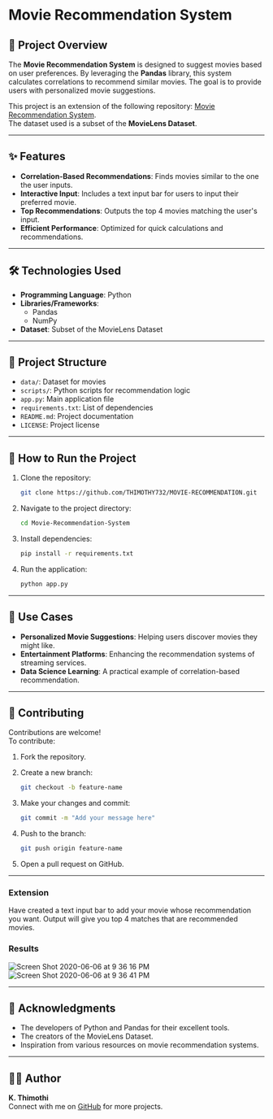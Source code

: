 # Movie Recommendation System

## 📖 Project Overview
The **Movie Recommendation System** is designed to suggest movies based on user preferences. By leveraging the **Pandas** library, this system calculates correlations to recommend similar movies. The goal is to provide users with personalized movie suggestions.

This project is an extension of the following repository: [Movie Recommendation System](https://github.com/THIMOTHY732/MOVIE-RECOMMENDATION.git).  
The dataset used is a subset of the **MovieLens Dataset**.

---

## ✨ Features
- **Correlation-Based Recommendations**: Finds movies similar to the one the user inputs.
- **Interactive Input**: Includes a text input bar for users to input their preferred movie.
- **Top Recommendations**: Outputs the top 4 movies matching the user's input.
- **Efficient Performance**: Optimized for quick calculations and recommendations.

---

## 🛠️ Technologies Used
- **Programming Language**: Python  
- **Libraries/Frameworks**:
  - Pandas
  - NumPy
- **Dataset**: Subset of the MovieLens Dataset

---

## 📂 Project Structure

- `data/`: Dataset for movies  
- `scripts/`: Python scripts for recommendation logic  
- `app.py`: Main application file  
- `requirements.txt`: List of dependencies  
- `README.md`: Project documentation  
- `LICENSE`: Project license  

---

## 🚀 How to Run the Project
1. Clone the repository:
    ```bash
    git clone https://github.com/THIMOTHY732/MOVIE-RECOMMENDATION.git
    ```

2. Navigate to the project directory:
    ```bash
    cd Movie-Recommendation-System
    ```

3. Install dependencies:
    ```bash
    pip install -r requirements.txt
    ```

4. Run the application:
    ```bash
    python app.py
    ```

---

## 🌟 Use Cases
- **Personalized Movie Suggestions**: Helping users discover movies they might like.
- **Entertainment Platforms**: Enhancing the recommendation systems of streaming services.
- **Data Science Learning**: A practical example of correlation-based recommendation.

---

## 🤝 Contributing
Contributions are welcome!  
To contribute:
1. Fork the repository.
2. Create a new branch:
    ```bash
    git checkout -b feature-name
    ```

3. Make your changes and commit:
    ```bash
    git commit -m "Add your message here"
    ```

4. Push to the branch:
    ```bash
    git push origin feature-name
    ```

5. Open a pull request on GitHub.

---

### Extension
Have created a text input bar to add your movie whose recommendation you want. Output will give you top 4 matches that are recommended movies.

### Results
![Screen Shot 2020-06-06 at 9 36 16 PM](https://user-images.githubusercontent.com/15246084/83949017-fdefa080-a83e-11ea-9b21-9c278a8dea45.png)
![Screen Shot 2020-06-06 at 9 36 41 PM](https://user-images.githubusercontent.com/15246084/83949019-ffb96400-a83e-11ea-9607-3d1dbf5c3769.png)

---
## 🙌 Acknowledgments
- The developers of Python and Pandas for their excellent tools.
- The creators of the MovieLens Dataset.
- Inspiration from various resources on movie recommendation systems.

---

## 🧑‍💻 Author
**K. Thimothi**  
Connect with me on [GitHub](https://github.com/THIMOTHY732) for more projects.
